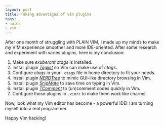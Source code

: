 ```yaml
---
layout: post
title: Taking advantages of Vim plugins
tags: 
- notes
- vim
---
```


After one month of struggling with PLAIN VIM, I made up my minds to make my VIM experience smoother and more
IDE-oriented. After some research and experiment with varies plugins, here is my conclusion:

1. Make sure _exuberant ctags_ is installed.
2. Install plugin [_Taglist_](http://www.vim.org/scripts/script.php?script_id=273) so Vim can make use of _ctags_.
3. Configure _ctags_ in your `.ctags` file in home directory to fit your needs. 
4. Install plugin [_NERDTree_](http://www.vim.org/scripts/script.php?script_id=1658) to mimic GUI-like directory browsing in Vim.
5. Install plugin [_SnipMate_](http://www.vim.org/scripts/script.php?script_id=2540) to save time on typing in Vim.
6. Install plugin [_TComment_](http://www.vim.org/scripts/script.php?script_id=1173) to (un)comment codes quickly in Vim.
7. Configure those plugins in `.vimrc` to make them work like charms.

Now, look what my Vim editor has become - a powerful IDE! I am turning myself into a real programmer. 

Happy Vim hacking!
